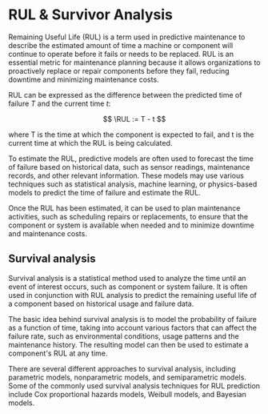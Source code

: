 # RUL & Survivor Analysis

Remaining Useful Life (RUL) is a term used in predictive maintenance to describe the estimated amount of time a machine or component will continue to operate before it fails or needs to be replaced. RUL is an essential metric for maintenance planning because it allows organizations to proactively replace or repair components before they fail, reducing downtime and minimizing maintenance costs.

RUL can be expressed as the difference between the predicted time of failure $T$ and the current time $t$:

$$
\RUL := T - t
$$

where T is the time at which the component is expected to fail, and t is the current time at which the RUL is being calculated.

To estimate the RUL, predictive models are often used to forecast the time of failure based on historical data, such as sensor readings, maintenance records, and other relevant information. These models may use various techniques such as statistical analysis, machine learning, or physics-based models to predict the time of failure and estimate the RUL.

Once the RUL has been estimated, it can be used to plan maintenance activities, such as scheduling repairs or replacements, to ensure that the component or system is available when needed and to minimize downtime and maintenance costs.

## Survival analysis
Survival analysis is a statistical method used to analyze the time until an event of interest occurs, such as component or system failure. It is often used in conjunction with RUL analysis to predict the remaining useful life of a component based on historical usage and failure data.

The basic idea behind survival analysis is to model the probability of failure as a function of time, taking into account various factors that can affect the failure rate, such as environmental conditions, usage patterns and the maintenance history. The resulting model can then be used to estimate a component's RUL at any time.

There are several different approaches to survival analysis, including parametric models, nonparametric models, and semiparametric models. Some of the commonly used survival analysis techniques for RUL prediction include Cox proportional hazards models, Weibull models, and Bayesian models.